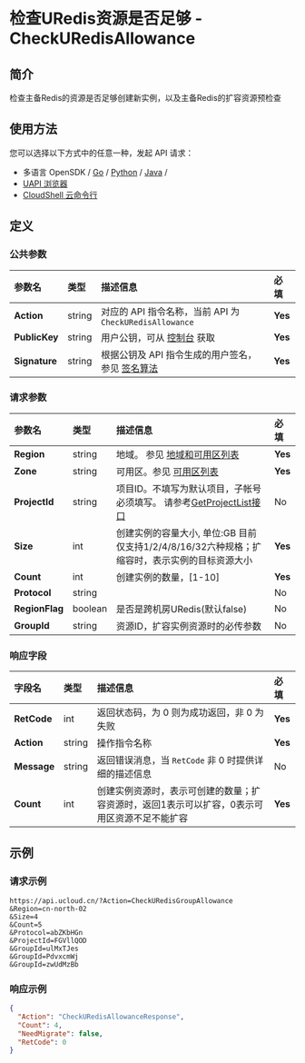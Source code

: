 # 检查URedis资源是否足够 - CheckURedisAllowance

## 简介

检查主备Redis的资源是否足够创建新实例，以及主备Redis的扩容资源预检查






## 使用方法

您可以选择以下方式中的任意一种，发起 API 请求：
- 多语言 OpenSDK / [Go](https://github.com/ucloud/ucloud-sdk-go) / [Python](https://github.com/ucloud/ucloud-sdk-python3) / [Java](https://github.com/ucloud/ucloud-sdk-java) /
- [UAPI 浏览器](https://console.ucloud.cn/uapi/detail?id=CheckURedisAllowance)
- [CloudShell 云命令行](https://shell.ucloud.cn/)


## 定义

### 公共参数

| 参数名 | 类型 | 描述信息 | 必填 |
|:---|:---|:---|:---|
| **Action**     | string  | 对应的 API 指令名称，当前 API 为 `CheckURedisAllowance`                        | **Yes** |
| **PublicKey**  | string  | 用户公钥，可从 [控制台](https://console.ucloud.cn/uapi/apikey) 获取                                             | **Yes** |
| **Signature**  | string  | 根据公钥及 API 指令生成的用户签名，参见 [签名算法](api/summary/signature.md)  | **Yes** |

### 请求参数

| 参数名 | 类型 | 描述信息 | 必填 |
|:---|:---|:---|:---|
| **Region** | string | 地域。 参见 [地域和可用区列表](https://docs.ucloud.cn/api/summary/regionlist) |**Yes**|
| **Zone** | string | 可用区。参见 [可用区列表](https://docs.ucloud.cn/api/summary/regionlist) |**Yes**|
| **ProjectId** | string | 项目ID。不填写为默认项目，子帐号必须填写。 请参考[GetProjectList接口](https://docs.ucloud.cn/api/summary/get_project_list) |No|
| **Size** | int | 创建实例的容量大小, 单位:GB 目前仅支持1/2/4/8/16/32六种规格；扩缩容时，表示实例的目标资源大小 |**Yes**|
| **Count** | int | 创建实例的数量，[1-10] |**Yes**|
| **Protocol** | string |  |No|
| **RegionFlag** | boolean | 是否是跨机房URedis(默认false) |No|
| **GroupId** | string | 资源ID，扩容实例资源时的必传参数 |No|

### 响应字段

| 字段名 | 类型 | 描述信息 | 必填 |
|:---|:---|:---|:---|
| **RetCode** | int | 返回状态码，为 0 则为成功返回，非 0 为失败 |**Yes**|
| **Action** | string | 操作指令名称 |**Yes**|
| **Message** | string | 返回错误消息，当 `RetCode` 非 0 时提供详细的描述信息 |No|
| **Count** | int | 创建实例资源时，表示可创建的数量；扩容资源时，返回1表示可以扩容，0表示可用区资源不足不能扩容 |**Yes**|




## 示例

### 请求示例
    
```
https://api.ucloud.cn/?Action=CheckURedisGroupAllowance
&Region=cn-north-02
&Size=4
&Count=5
&Protocol=abZKbHGn
&ProjectId=FGVllQOD
&GroupId=ulMxTJes
&GroupId=PdvxcmWj
&GroupId=zwUdMzBb
```

### 响应示例
    
```json
{
  "Action": "CheckURedisAllowanceResponse",
  "Count": 4,
  "NeedMigrate": false,
  "RetCode": 0
}
```





